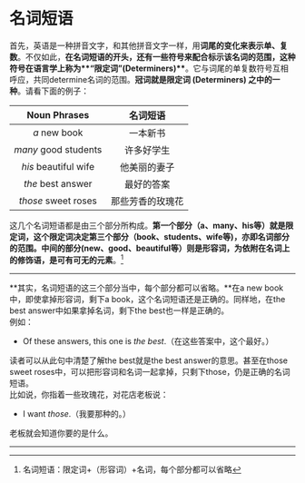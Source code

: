 # 名词短语

首先，英语是一种拼音文字，和其他拼音文字一样，用**词尾的变化来表示单、复数**。不仅如此，<b>在**名词短语的开头**，还有一些符号来**配合标示该名词的范围**，这种符号在语言学上称为**“限定词”(Determiners)**</b>。它与词尾的单复数符号互相呼应，共同determine名词的范围。<b>**冠词**就是限定词 (Determiners) 之中的一种</b>。请看下面的例子：

|Noun Phrases   |名词短语   |
|:---:|:---:|
|<em>a</em> new book   |一本新书   |
|<em>many</em> good students   |许多好学生   |
|<em>his</em> beautiful wife   |他美丽的妻子   |
|<em>the</em> best answer   |最好的答案   |
|<em>those</em> sweet roses   |那些芳香的玫瑰花   |

这几个名词短语都是由三个部分所构成。<b>第一个部分（a、many、his等）就是限定词，这个限定词决定第三个部分（book、students、wife等)，亦即名词部分的范围。中间的部分(new、good、beautiful等）则是形容词，为依附在名词上的修饰语，是可有可无的元素</b>。[^1]



---


**其实，名词短语的这三个部分当中，每个部分都可以省略。**在a new book中，即使拿掉形容词，剩下a book，这个名词短语还是正确的。同样地，在the best answer中如果拿掉名词，剩下the best也一样是正确的。  
例如：  

- Of these answers, this one is <em>the best</em>.（在这些答案中，这个最好。）

读者可以从此句中清楚了解the best就是the best answer的意思。甚至在those sweet roses中，可以把形容词和名词一起拿掉，只剩下those，仍是正确的名词短语。  
比如说，你指着一些玫瑰花，对花店老板说：

- I want <em>those</em>.（我要那种的。）  

老板就会知道你要的是什么。  



---



[^1]: 名词短语：限定词+（形容词）+名词，每个部分都可以省略